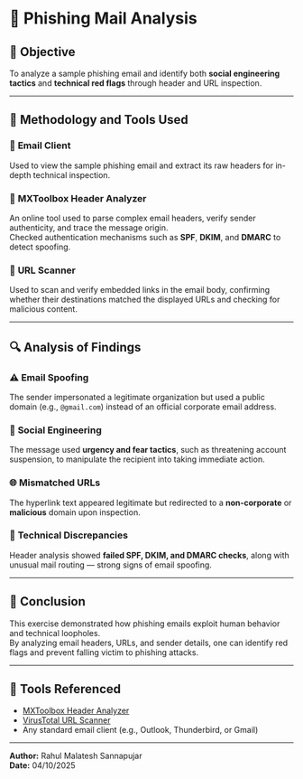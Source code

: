 # 🎣 Phishing Mail Analysis

## 🎯 Objective
To analyze a sample phishing email and identify both **social engineering tactics** and **technical red flags** through header and URL inspection.

---

## 🧰 Methodology and Tools Used

### 📨 **Email Client**
Used to view the sample phishing email and extract its raw headers for in-depth technical inspection.

### 🧩 **MXToolbox Header Analyzer**
An online tool used to parse complex email headers, verify sender authenticity, and trace the message origin.  
Checked authentication mechanisms such as **SPF**, **DKIM**, and **DMARC** to detect spoofing.

### 🔗 **URL Scanner**
Used to scan and verify embedded links in the email body, confirming whether their destinations matched the displayed URLs and checking for malicious content.

---

## 🔍 **Analysis of Findings**

### ⚠️ **Email Spoofing**
The sender impersonated a legitimate organization but used a public domain (e.g., `@gmail.com`) instead of an official corporate email address.

### 🧠 **Social Engineering**
The message used **urgency and fear tactics**, such as threatening account suspension, to manipulate the recipient into taking immediate action.

### 🌐 **Mismatched URLs**
The hyperlink text appeared legitimate but redirected to a **non-corporate** or **malicious** domain upon inspection.

### 🧾 **Technical Discrepancies**
Header analysis showed **failed SPF, DKIM, and DMARC checks**, along with unusual mail routing — strong signs of email spoofing.

---

## 🧩 **Conclusion**
This exercise demonstrated how phishing emails exploit human behavior and technical loopholes.  
By analyzing email headers, URLs, and sender details, one can identify red flags and prevent falling victim to phishing attacks.

---

## 📂 **Tools Referenced**
- [MXToolbox Header Analyzer](https://mxtoolbox.com/EmailHeaders.aspx)  
- [VirusTotal URL Scanner](https://www.virustotal.com/)  
- Any standard email client (e.g., Outlook, Thunderbird, or Gmail)

---

**Author:** Rahul Malatesh Sannapujar  
**Date:** 04/10/2025  
